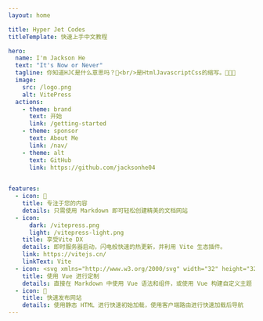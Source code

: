 ```yaml
---
layout: home

title: Hyper Jet Codes
titleTemplate: 快速上手中文教程

hero:
  name: I'm Jackson He
  text: "It's Now or Never"
  tagline: 你知道HJC是什么意思吗？🧐<br/>是HtmlJavascriptCss的缩写。🤣🤣🤣
  image:
    src: /logo.png
    alt: VitePress
  actions:
    - theme: brand
      text: 开始
      link: /getting-started
    - theme: sponsor
      text: About Me
      link: /nav/
    - theme: alt
      text: GitHub
      link: https://github.com/jacksonhe04
    

features:
  - icon: 📝
    title: 专注于您的内容
    details: 只需使用 Markdown 即可轻松创建精美的文档网站
  - icon: 
      dark: /vitepress.png
      light: /vitepress-light.png
    title: 享受Vite DX
    details: 即时服务器启动，闪电般快速的热更新，并利用 Vite 生态插件。
    link: https://vitejs.cn/
    linkText: Vite
  - icon: <svg xmlns="http://www.w3.org/2000/svg" width="32" height="32"><path fill="#41b883" d="M24.4 3.925H30l-14 24.15L2 3.925h10.71l3.29 5.6 3.22-5.6Z"/><path fill="#41b883" d="m2 3.925 14 24.15 14-24.15h-5.6L16 18.415 7.53 3.925Z"/><path fill="#35495e" d="M7.53 3.925 16 18.485l8.4-14.56h-5.18L16 9.525l-3.29-5.6Z"/></svg>
    title: 使用 Vue 进行定制
    details: 直接在 Markdown 中使用 Vue 语法和组件，或使用 Vue 构建自定义主题
  - icon: 🚀
    title: 快速发布网站
    details: 使用静态 HTML 进行快速初始加载，使用客户端路由进行快速加载后导航
---
```


<HomeUnderline />

<confetti />

<busuanzi />

